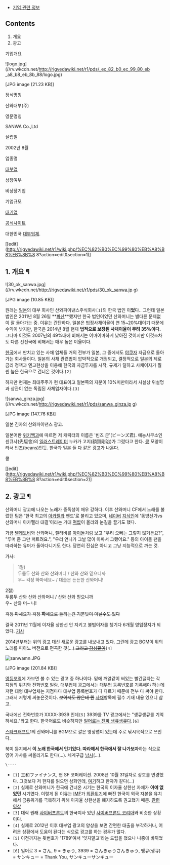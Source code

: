   * [기업 관련 정보](%EA%B8%B0%EC%97%85%20%EA%B4%80%EB%A0%A8%20%EC%A0%95%EB%B3%B4.md)  

## Contents

    

1. 개요 
2. 광고 

기업개요

![logo.jpg](//rv.wkcdn.net/http://rigvedawiki.net/r1/pds/_ec_82_b0_ec_99_80_eb
_a8_b8_eb_8b_88/logo.jpg)

[JPG image (21.23 KB)]

정식명칭

산와대부(주)

영문명칭

SANWA Co.,Ltd

설립일

2002년 8월

업종명

[대부업](%EC%82%AC%EC%B1%84.md)

상장여부

비상장기업

기업규모

[대기업](%EB%8C%80%EA%B8%B0%EC%97%85.md)

[공식사이트](http://www.sanwamoney.co.kr)

  
대한민국 [대부업체](%EC%82%AC%EC%B1%84.md).

[[edit](http://rigvedawiki.net/r1/wiki.php/%EC%82%B0%EC%99%80%EB%A8%B8%EB%8B%8
8?action=edit&section=1)]

## 1. 개요 ¶

![30_ok_sanwa.jpg](//rv.wkcdn.net/http://rigvedawiki.net/r1/pds/30_ok_sanwa.jp
g)

[JPG image (10.85 KB)]

  
원래는 [일본](%EC%9D%BC%EB%B3%B8.md)의 대부 회사인 산와파이낸스주식회사`[1]`의 한국 법인 이**었**다..
그런데 일본 법인은 2011년 8월 26일 **[파산](%ED%8C%8C%EC%82%B0.md)**했지만 한국 법인이었던 산와머니는
별다른 문제없이 잘 돌아가는 중. 이유는 간단하다. 일본은 법정사채이율이 연 15~20%대이기 때문에 수익이 낮지만, 한국은 2014년 8월
현재 **법적으로 보장된 사채이율이 무려 35%이다.** 그나마 이것도 2007년의 49%대에 비해서는 어마어마하게 낮아진 것이지만
이것조차도 다른 선진국에 비해서는 매우 높은 이율이다.

  

[한국](%ED%95%9C%EA%B5%AD.md)에서 판치고 있는 사채 업체들 거의 전부가 일본, 그 중에서도
[야쿠자](%EC%95%BC%EC%BF%A0%EC%9E%90.md) 자금으로 돌아가는 회사들이다. 일본의 사채 관련법이 압박적으로
개정되고, 결정적으로 일본의 제로금리 정책과 엔고현상을 이용해 한국의 자금투자를 시작, 규제가 덜하고 사채이자가 훨씬 높은 한국으로 건너온
것이다.`[2]`

  

하지만 현재는 최대주주가 현 대표이고 일본쪽의 지분이 10%미만이라서 사실상 위설명과 상관이 없는 독립된 사체업자이다.`[3]`

  

![sanwa_ginza.jpg](//rv.wkcdn.net/http://rigvedawiki.net/r1/pds/sanwa_ginza.jp
g)

[JPG image (147.76 KB)]

  
일본 긴자의 산와파이낸스 광고.

  

일본어판 [위키백과](%EC%9C%84%ED%82%A4%EB%B0%B1%EA%B3%BC.md)에 따르면 저 캐릭터의 이름은 '빈즈
군'(ビーンズ君). 예능사무소인 센큐샤(先駆舎)의 [일러스트레이터](%EC%9D%BC%EB%9F%AC%EC%8A%A4%ED%8A%B8%EB%A0%88%EC%9D%B4%ED%84%B0.md) 누카가 고지(額賀剛治)가 그렸다고 한다. [콩](%EC%BD%A9.md)
모양이라서 빈즈(beans)인듯. 한국과 일본 둘 다 같은 광고가 나온다.

  

콩 

[[edit](http://rigvedawiki.net/r1/wiki.php/%EC%82%B0%EC%99%80%EB%A8%B8%EB%8B%8
8?action=edit&section=2)]

## 2. 광고 ¶

산와머니 광고에 나오는 노래가 중독성이 매우 강하다. 이후 산와머니 CF에서 노래를 불렀던 팀은 '한국 최고의
[아카펠라](%EC%95%84%EC%B9%B4%ED%8E%A0%EB%9D%BC.md) 밴드'로 불리고 있으며,
[네이버](%EB%84%A4%EC%9D%B4%EB%B2%84.md)
[지식인](%EC%A7%80%EC%8B%9D%EC%9D%B8.md)에 '동방신기vs산와머니 아카펠라 대결'이라는 거대
[떡밥](%EB%96%A1%EB%B0%A5.md)이 올라와 눈길을 끌기도 했다.

  

가끔 [텔레토비](%ED%85%94%EB%A0%88%ED%86%A0%EB%B9%84.md)와 산와머니, 젤라비를
[아이돌](%EC%95%84%EC%9D%B4%EB%8F%8C.md)처럼 보고 "우리 오빠는 그렇지 않거든요?", "루머 좀 그만
퍼트려요.", "우리 언니가 그날 많이 아파서 그랬어요." 등의 아이돌 팬을 따라하는 유머가 돌아다니기도 한다. 당연히 진심은 아니고 그냥
지능적으로 까는 것.

  

가사:

  

> 1절)  
두룹두 산와 산와 산와머니 / 산와 산와 믿으니까  
우~ 걱정 <del>하</del>마세요~ / 대출은 든든한 산와머니!  
  
2절)  
두룹두 산와 산와 산와머니 / 산와 산와 믿으니까  
우~ 산와 머~ 니!

  

<del>걱정 마세요가 걱정 **하**세요로 들리는건 기분탓이 아닐수도 있다</del>

  
  

결국 2011년 11월에 이자율 상한선 안 지키고 불법이자를 챙기다 6개월 영업정지가 되었다.
[기사](http://enews.mt.co.kr/2011/11/2011110314480667926.html)

  

2014년부터는 위의 광고 대신 새로운 광고를 내보내고 있다. 그런데 광고 BGM이 위의 노래를 피아노 버전으로 편곡한
것(...).<del>그리고 [감성팔이](%EA%B0%90%EC%84%B1%ED%8C%94%EC%9D%B4.md)</del>`[4]`

  

![sanwamn.JPG](//rv.wkcdn.net/http://rigvedawiki.net/r1/pds/sanwamn.JPG)

[JPG image (201.84 KB)]

  

[영등포역](%EC%98%81%EB%93%B1%ED%8F%AC%EC%97%AD.md)에 가보면 볼 수 있는 광고 중 하나이다. 밑에
깨알같이 써있는 빨간글자는 각 지점의 위치와 전화번호 일람. 대부업체 광고에서는 대부업 등록번호를 기록해야 하는데 저런 대형 대부업체는
지점마다 대부업 등록번호가 다 다르기 때문에 전부 다 써야 한다. 그래서 저렇게 써놓은것이다. <del>보이지도 않은데 뭔</del>
[사채](%EC%82%AC%EC%B1%84.md)항목에 필수 기재 내용 있으니 참고.

  

국내에선 전화번호가 XXXX-3939 인데`[5]` 3939를 TV 광고에서는 "생큐생큐를 기억하세요."라고 한다. 한국어로도 비슷하지만
[일어로는 진짜 생큐생큐다](%EA%B3%A0%EB%A1%9C%EC%95%84%EC%99%80%EC%84%B8.md).`[6]`

  

[스타크래프트](%EC%8A%A4%ED%83%80%ED%81%AC%EB%9E%98%ED%94%84%ED%8A%B8.md)1의 산와머니를
BGM으로 깔은 영상맵이 있는데 주로 낚시목적으로 쓰인다.

  

북미 등지에서 **이 노래 한국에서 인기있다. 따라해서 한국에서 잘 나가보자**하는 식으로 영어 가사를 써올리기도 한다(...). 세계구급
[낚시](%EB%82%9A%EC%8B%9C.md)(...).

  

`\----`

  * `[1]` 三和ファイナンス, 현 SF 코퍼레이션. 2008년 10월 31일자로 상호를 변경했다. 그것보다 저 한자를 읽으면 삼화인데, [여기](%EC%82%BC%ED%99%94%EA%B3%A0%EC%86%8D.md)하고 한자가 같다(...)
  * `[2]` 실제로 산와머니가 한국에 건너온 시기는 한국의 이자율 상한선 자체가 **아예 없었던** 시기였다. 이렇게 된 이유는 [IMF](IMF.md)가 [외환위기](%EC%99%B8%ED%99%98%EC%9C%84%EA%B8%B0.md)에 빠진 한국이 외국 자본을 유치해서 금융위기를 극복하기 위해 이자율 상한선을 폐지하도록 권고했기 때문. [관련 영상](http://news.naver.com/main/read.nhn?mode=LSD&mid=sec&sid1=115&oid=214&aid=0000058833)
  * `[3]` 대락 원래 [사이버프론트](%EC%82%AC%EC%9D%B4%EB%B2%84%ED%94%84%EB%A1%A0%ED%8A%B8.md)의 한국지사 었던 [사이버프론트 코리아](%EC%82%AC%EC%9D%B4%EB%B2%84%ED%94%84%EB%A1%A0%ED%8A%B8%20%EC%BD%94%EB%A6%AC%EC%95%84.md)와 비슷한 상황이다.
  * `[4]` 실제로 2012년 이후 대부업 광고의 양상을 보면 간편한 대출을 부각하거나, 어려운 상황에서 도움이 된다는 식으로 광고를 하는 경우가 많다.
  * `[5]` 이전까지는 뒷번호가 '1789'여서 '잊지말고'라는 드립을 쳤으나 나중에 바뀌었다.
  * `[6]` 일어로 3 = さん, 9 = きゅう, 3939 = さんきゅうさんきゅう, 땡큐(생큐) = サンキュー = Thank You, サンキューサンキュー

